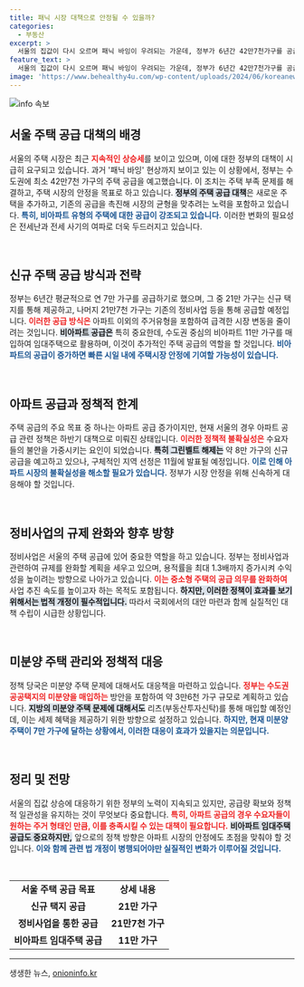 ```yaml
---
title: 패닉 시장 대책으로 안정될 수 있을까?
categories:
  - 부동산
excerpt: >
  서울의 집값이 다시 오르며 패닉 바잉이 우려되는 가운데, 정부가 6년간 42만7천가구를 공급하겠다고 발표했습니다. 비아파트 매입을 통해 전세난 해소를 목표로 하고 있지만, 아파트 수요를 분산시킬 수 있을지 의문입니다.
feature_text: >
  서울의 집값이 다시 오르며 패닉 바잉이 우려되는 가운데, 정부가 6년간 42만7천가구를 공급하겠다고 발표했습니다. 비아파트 매입을 통해 전세난 해소를 목표로 하고 있지만, 아파트 수요를 분산시킬 수 있을지 의문입니다.
image: 'https://www.behealthy4u.com/wp-content/uploads/2024/06/koreanews.jpg'
---
```


<p><img src="https://www.behealthy4u.com/wp-content/uploads/2024/06/koreanews.jpg" alt="info 속보" /></p>

<h2 data-ke-size="size26">서울 주택 공급 대책의 배경</h2>

<p data-ke-size="size16">서울의 주택 시장은 최근 <b><span style="color: #ee2323;">지속적인 상승세</span></b>를 보이고 있으며, 이에 대한 정부의 대책이 시급히 요구되고 있습니다. 과거 '패닉 바잉' 현상까지 보이고 있는 이 상황에서, 정부는 수도권에 최소 42만7천 가구의 주택 공급을 예고했습니다. 이 조치는 주택 부족 문제를 해결하고, 주택 시장의 안정을 목표로 하고 있습니다. <b><span style="background-color: #21538527;">정부의 주택 공급 대책</span></b>은 새로운 주택을 추가하고, 기존의 공급을 촉진해 시장의 균형을 맞추려는 노력을 포함하고 있습니다. <b><span style="color: #1a5490;">특히, 비아파트 유형의 주택에 대한 공급이 강조되고 있습니다.</span></b> 이러한 변화의 필요성은 전세난과 전세 사기의 여파로 더욱 두드러지고 있습니다.</p>

<p data-ke-size="size16">&nbsp;</p>

<h2 data-ke-size="size26">신규 주택 공급 방식과 전략</h2>

<p data-ke-size="size16">정부는 6년간 평균적으로 연 7만 가구를 공급하기로 했으며, 그 중 21만 가구는 신규 택지를 통해 제공하고, 나머지 21만7천 가구는 기존의 정비사업 등을 통해 공급할 예정입니다. <b><span style="color: #ee2323;">이러한 공급 방식은</span></b> 아파트 이외의 주거유형을 포함하여 급격한 시장 변동을 줄이려는 것입니다. <b><span style="background-color: #21538527;">비아파트 공급은</span></b> 특히 중요한데, 수도권 중심의 비아파트 11만 가구를 매입하여 임대주택으로 활용하며, 이것이 추가적인 주택 공급의 역할을 할 것입니다. <b><span style="color: #1a5490;">비아파트의 공급이 증가하면 빠른 시일 내에 주택시장 안정에 기여할 가능성이 있습니다.</span></b></p>

<p data-ke-size="size16">&nbsp;</p>

<h2 data-ke-size="size26">아파트 공급과 정책적 한계</h2>

<p data-ke-size="size16">주택 공급의 주요 목표 중 하나는 아파트 공급 증가이지만, 현재 서울의 경우 아파트 공급 관련 정책은 하반기 대책으로 미뤄진 상태입니다. <b><span style="color: #ee2323;">이러한 정책적 불확실성은</span></b> 수요자들의 불안을 가중시키는 요인이 되었습니다. <b><span style="background-color: #21538527;">특히 그린벨트 해제는</span></b> 약 8만 가구의 신규 공급을 예고하고 있으나, 구체적인 지역 선정은 11월에 발표될 예정입니다. <b><span style="color: #1a5490;">이로 인해 아파트 시장의 불확실성을 해소할 필요가 있습니다.</span></b> 정부가 시장 안정을 위해 신속하게 대응해야 할 것입니다.</p>

<p data-ke-size="size16">&nbsp;</p>

<h2 data-ke-size="size26">정비사업의 규제 완화와 향후 방향</h2>

<p data-ke-size="size16">정비사업은 서울의 주택 공급에 있어 중요한 역할을 하고 있습니다. 정부는 정비사업과 관련하여 규제를 완화할 계획을 세우고 있으며, 용적률을 최대 1.3배까지 증가시켜 수익성을 높이려는 방향으로 나아가고 있습니다. <b><span style="color: #ee2323;">이는 중소형 주택의 공급 의무를 완화하여</span></b> 사업 추진 속도를 높이고자 하는 목적도 포함됩니다. <b><span style="background-color: #21538527;">하지만, 이러한 정책이 효과를 보기 위해서는 법적 개정이 필수적입니다.</span></b> 따라서 국회에서의 대안 마련과 함께 실질적인 대책 수립이 시급한 상황입니다.</p>

<p data-ke-size="size16">&nbsp;</p>

<h2 data-ke-size="size26">미분양 주택 관리와 정책적 대응</h2>

<p data-ke-size="size16">정책 당국은 미분양 주택 문제에 대해서도 대응책을 마련하고 있습니다. <b><span style="color: #ee2323;">정부는 수도권 공공택지의 미분양을 매입하는</span></b> 방안을 포함하여 약 3만6천 가구 규모로 계획하고 있습니다. <b><span style="background-color: #21538527;">지방의 미분양 주택 문제에 대해서도</span></b> 리츠(부동산투자신탁)를 통해 매입할 예정인데, 이는 세제 혜택을 제공하기 위한 방향으로 설정하고 있습니다. <b><span style="color: #1a5490;">하지만, 현재 미분양 주택이 7만 가구에 달하는 상황에서, 이러한 대응이 효과가 있을지는 의문입니다.</span></b></p>

<p data-ke-size="size16">&nbsp;</p>

<h2 data-ke-size="size26">정리 및 전망</h2>

<p data-ke-size="size16">서울의 집값 상승에 대응하기 위한 정부의 노력이 지속되고 있지만, 공급량 확보와 정책적 일관성을 유지하는 것이 무엇보다 중요합니다. <b><span style="color: #ee2323;">특히, 아파트 공급의 경우 수요자들이 원하는 주거 형태인 만큼, 이를 충족시킬 수 있는 대책이 필요합니다.</span></b> <b><span style="background-color: #21538527;">비아파트 임대주택 공급도 중요하지만,</span></b> 앞으로의 정책 방향은 아파트 시장의 안정에도 초점을 맞춰야 할 것입니다. <b><span style="color: #1a5490;">이와 함께 관련 법 개정이 병행되어야만 실질적인 변화가 이루어질 것입니다.</span></b></p>

<p data-ke-size="size16">&nbsp;</p>

<table>
    <tr>
        <td style="text-align: center; height: 17px;"><b>서울 주택 공급 목표</b></td>
        <td style="text-align: center; height: 17px;"><b>상세 내용</b></td>
    </tr>
    <tr>
        <td style="text-align: center; height: 17px;"><b>신규 택지 공급</b></td>
        <td style="text-align: center; height: 17px;"><b>21만 가구</b></td>
    </tr>
    <tr>
        <td style="text-align: center; height: 17px;"><b>정비사업을 통한 공급</b></td>
        <td style="text-align: center; height: 17px;"><b>21만7천 가구</b></td>
    </tr>
    <tr>
        <td style="text-align: center; height: 17px;"><b>비아파트 임대주택 공급</b></td>
        <td style="text-align: center; height: 17px;"><b>11만 가구</b></td>
    </tr>
</table>

<hr>
생생한 뉴스, <a href="https://onioninfo.kr" rel="dofollow">onioninfo.kr</a>


